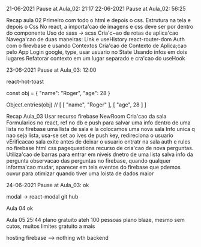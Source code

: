 21-06-2021 Pause at Aula_02: 21:17
22-06-2021 Pause at Aula_02: 56:25


Recap aula 02
Primeiro com todo o html e depois o css. Estrutura na tela e depois o Css
No react, a importa'cao de imagens e css deve ser por dentro do componente
Uso do sass -> scss
Cria'c~ao de rotas de aplica'cao
Navega'cao de duas maneiras: Link e useHistory react-router-dom
Auth com o firevbase e usando Contextos
Cria'cao de Contexto de Aplica;cao pelo App
Login google, type, usar usuario no State
Usando infos em dois lugares
Refatorar contexto em um lugar separado e cra'cao do useHook

23-06-2021 Pause at Aula_03: 12:00

react-hot-toast


const obj = {
    "name": "Roger",
    "age": 28
}

Object.entries(obj) // [ [ "name", "Roger" ], [ "age", 28 ] ]

Recap Aula_03
Usar recurso firebase
NewRoom Cria'cao da sala
Formularios no react, ref no db e push para salvar uma info dentro de uma lista no firebase
uma lista de sala e la colocamos uma nova sala
Info unica q nao seja lista, usa-se set ao ives de push
key, redireciona o usuario
vErificacao sala exite antes de deixar o usuario entratr na sala
auth e rules no firebase
html css pagequestions
recurso de cria'cao de nova perguntas. Utiliza'cao de barras para entrar em niveis dnetro de uma lista
salva info da pergunta
observacao das perguntas no firebase, quando qualquer informa'cao mudar, aparecer em tela
eventos do firebase que pdemos ouvur para otimizar quando tiver uma loista de dados maior


24-06-2021 Pause at Aula_03: ok


modal -> react-modal git hub



Aula 04 ok


Aula 05
25:44
plano gratuito ateh 100 pessoas
plano blaze, mesmo sem cutos, muitos limites gratuito a mais

hosting firebase --> nothing wth backend